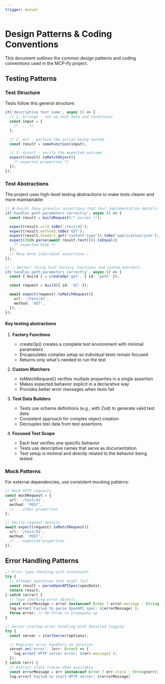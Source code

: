 ```yaml
---
trigger: manual
---
```


# Design Patterns & Coding Conventions

This document outlines the common design patterns and coding conventions used in the MCP-ify project.

## Testing Patterns

### Test Structure

Tests follow this general structure:

```typescript
it('descriptive test name', async () => {
  // 1. Arrange - set up test data and conditions
  const input = {
    /* ... */
  };

  // 2. Act - perform the action being tested
  const result = someFunction(input);

  // 3. Assert - verify the expected outcome
  expect(result).toMatchObject({
    /* expected properties */
  });
});
```

### Test Abstractions

The project uses high-level testing abstractions to make tests clearer and more maintainable:

```typescript
// ❌ Avoid: Many granular assertions that test implementation details
it('handles path parameters correctly', async () => {
  const result = buildRequest(/* params */);

  expect(result.url).toBe('/test/42');
  expect(result.method).toBe('GET');
  expect(result.headers.get('content-type')).toBe('application/json');
  expect(JSON.parse(await result.text())).toEqual({
    /* expected body */
  });
  // Many more individual assertions...
});

// ✅ Better: Using test factory functions and custom matchers
it('handles path parameters correctly', async () => {
  const { build } = createOp('get', { id: 'path' });

  const request = build({ id: '42' });

  await expect(request).toMatchRequest({
    url: '/test/42',
    method: 'GET',
  });
});
```

#### Key testing abstractions

1. **Factory Functions**

   - createOp() creates a complete test environment with minimal parameters
   - Encapsulates complex setup so individual tests remain focused
   - Returns only what's needed to run the test

2. **Custom Matchers**

   - toMatchRequest() verifies multiple properties in a single assertion
   - Makes expected behavior explicit in a declarative way
   - Provides better error messages when tests fail

3. **Test Data Builders**

   - Tests use schema definitions (e.g., with Zod) to generate valid test data
   - Consistent approach for complex object creation
   - Decouples test data from test assertions

4. **Focused Test Scope**

   - Each test verifies one specific behavior
   - Tests use descriptive names that serve as documentation
   - Test setup is minimal and directly related to the behavior being tested

### Mock Patterns

For external dependencies, use consistent mocking patterns:

```typescript
// Mock HTTP requests
const mockRequest = {
  url: '/test/42',
  method: 'POST',
  // ...other properties
};

// Verify request details
await expect(request).toMatchRequest({
  url: '/test/42',
  method: 'POST',
  // ...expected properties
});
```

## Error Handling Patterns

```typescript
// Error type checking with instanceof
try {
  // Attempt operation that might fail
  const result = parseOpenAPISpec(specData);
  return result;
} catch (error) {
  // Type checking error objects
  const errorMessage = error instanceof Error ? error.message : String(error);
  log.error(`Failed to parse OpenAPI spec: ${errorMessage}`);
  throw error; // Re-throw to propagate up
}

// Server startup error handling with detailed logging
try {
  const server = startServer(options);

  // Register error handlers on services
  server.on('error', (err: Error) => {
    log.error(`HTTP server error: ${err.message}`);
  });
} catch (err) {
  // Extract stack traces when available
  const errorMessage = err instanceof Error ? err.stack : String(err);
  log.error(`Failed to start HTTP server: ${errorMessage}`
```
